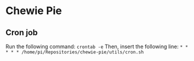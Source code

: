 # Chewie Pie

## Cron job
Run the following command: `crontab -e`
Then, insert the following line: `* * * * * /home/pi/Repositories/chewie-pie/utils/cron.sh`
